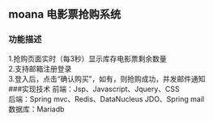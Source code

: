 moana 电影票抢购系统
--------------------------------
### 功能描述
1.抢购页面实时（每3秒）显示库存电影票剩余数量<br/>
2.支持邮箱注册登录<br/>
3.登入后，点击“确认购买”，如有，则抢购成功，并发邮件通知<br/>
###实现技术
前端：Jsp、Javascript、Jquery、CSS<br/>
后端：Spring mvc、Redis、DataNucleus JDO、Spring mail<br/>
数据库：Mariadb
